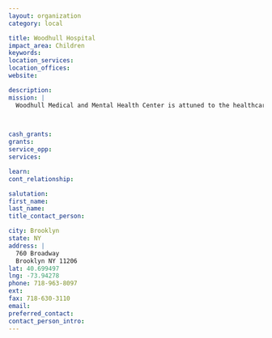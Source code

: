 ```yaml
---
layout: organization
category: local

title: Woodhull Hospital
impact_area: Children
keywords: 
location_services: 
location_offices: 
website:  

description: 
mission: |
  Woodhull Medical and Mental Health Center is attuned to the healthcare issues that matter to the people of North Brooklyn. Woodhull focuses on preventing disease and promoting healthy lifestyles by reaching out to the community at 15 convenient locations.

  

cash_grants: 
grants: 
service_opp: 
services: 

learn: 
cont_relationship: 

salutation: 
first_name: 
last_name: 
title_contact_person: 

city: Brooklyn
state: NY
address: |
  760 Broadway     
  Brooklyn NY 11206
lat: 40.699497
lng: -73.94278
phone: 718-963-8097
ext: 
fax: 718-630-3110
email: 
preferred_contact: 
contact_person_intro: 
---
```

